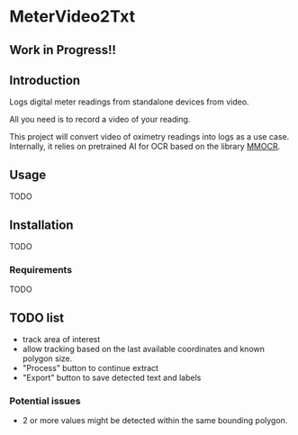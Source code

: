 # MeterVideo2Txt

## Work in Progress!!

## Introduction
Logs digital meter readings from standalone devices from video. 

All you need is to record a video of your reading.

This project will convert video of oximetry readings into logs as a use case.
Internally, it relies on pretrained AI for OCR based on the library [MMOCR](https://github.com/open-mmlab/mmocr).

## Usage
TODO

## Installation
TODO

### Requirements
TODO


## TODO list
- track area of interest
- allow tracking based on the last available coordinates and known polygon size.
- "Process" button to continue extract 
- "Export" button to save detected text and labels

### Potential issues
- 2 or more values might be detected within the same bounding polygon. 
